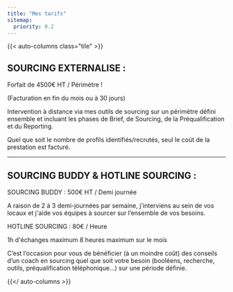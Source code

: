 ```yaml
---
title: "Mes tarifs"
sitemap:
  priority: 0.2
---
```


{{< auto-columns class="tile" >}}
## SOURCING EXTERNALISE :

Forfait de 4500€ HT / Périmètre !

(Facturation en fin du mois ou à 30 jours)

Intervention à distance via mes outils de sourcing sur un périmètre défini ensemble et incluant les phases de Brief, de Sourcing, de la Préqualification et du Reporting.

Quel que soit le nombre de profils identifiés/recrutés, seul le coût de la prestation est facturé.


----
## SOURCING BUDDY & HOTLINE SOURCING : 

SOURCING BUDDY :
500€ HT / Demi journée 

A raison de 2 à 3 demi-journées par semaine, j'interviens au sein de vos locaux et j'aide vos équipes à sourcer sur l’ensemble de vos besoins.


HOTLINE SOURCING : 
80€ / Heure

1h d'échanges maximum
8 heures maximum sur le mois

C’est l’occasion pour vous de bénéficier (à un moindre coût) des conseils d’un coach en sourcing quel que soit votre besoin (booléens, recherche, outils, préqualification téléphonique…) sur une période définie.


{{</ auto-columns >}}
